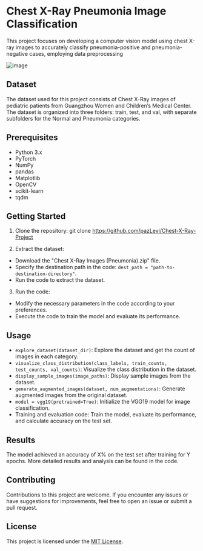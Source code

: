 
# Chest X-Ray Pneumonia Image Classification

This project focuses on developing a computer vision model using chest X-ray images to accurately classify pneumonia-positive and pneumonia-negative cases, employing data preprocessing

![image](https://github.com/pazLevi/Chest-X-Ray-Project/assets/50837824/294144e8-553f-4a30-ba42-d8b3eea402e9)


## Dataset

The dataset used for this project consists of Chest X-Ray images of pediatric patients from Guangzhou Women and Children’s Medical Center. The dataset is organized into three folders: train, test, and val, with separate subfolders for the Normal and Pneumonia categories.

## Prerequisites

- Python 3.x
- PyTorch
- NumPy
- pandas
- Matplotlib
- OpenCV
- scikit-learn
- tqdm

## Getting Started

1. Clone the repository:
git clone https://github.com/pazLevi/Chest-X-Ray-Project


2. Extract the dataset:

- Download the "Chest X-Ray Images (Pneumonia).zip" file.
- Specify the destination path in the code: `dest_path = "path-to-destination-directory"`.
- Run the code to extract the dataset.

3. Run the code:

- Modify the necessary parameters in the code according to your preferences.
- Execute the code to train the model and evaluate its performance.

## Usage

- `explore_dataset(dataset_dir)`: Explore the dataset and get the count of images in each category.
- `visualize_class_distribution(class_labels, train_counts, test_counts, val_counts)`: Visualize the class distribution in the dataset.
- `display_sample_images(image_paths)`: Display sample images from the dataset.
- `generate_augmented_images(dataset, num_augmentations)`: Generate augmented images from the original dataset.
- `model = vgg19(pretrained=True)`: Initialize the VGG19 model for image classification.
- Training and evaluation code: Train the model, evaluate its performance, and calculate accuracy on the test set.

## Results

The model achieved an accuracy of X% on the test set after training for Y epochs. More detailed results and analysis can be found in the code.

## Contributing

Contributions to this project are welcome. If you encounter any issues or have suggestions for improvements, feel free to open an issue or submit a pull request.

## License

This project is licensed under the [MIT License](LICENSE).

